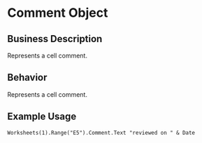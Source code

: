 # Comment Object

## Business Description
Represents a cell comment.

## Behavior
Represents a cell comment.

## Example Usage
```vba
Worksheets(1).Range("E5").Comment.Text "reviewed on " & Date
```